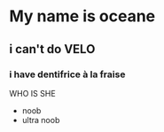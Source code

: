 # My name is oceane

## i can't do VELO

### i have dentifrice à la fraise

WHO IS SHE
- noob
- ultra noob
